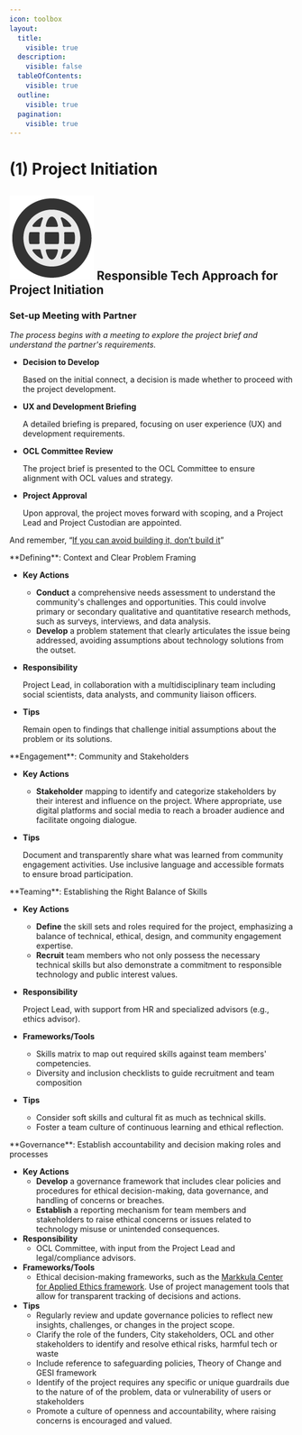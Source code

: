 ```yaml
---
icon: toolbox
layout:
  title:
    visible: true
  description:
    visible: false
  tableOfContents:
    visible: true
  outline:
    visible: true
  pagination:
    visible: true
---
```


# (1) Project Initiation

## <img src="../.gitbook/assets/icon-w-inclusive.png" alt="https://www.notion.so/icons/forward_lightgray.svg" data-size="line"> **Responsible Tech Approach for Project Initiation**

### **Set-up Meeting with Partner**

_The process begins with a meeting to explore the project brief and understand the partner's requirements._

*   **Decision to Develop**

    Based on the initial connect, a decision is made whether to proceed with the project development.
*   **UX and Development Briefing**

    A detailed briefing is prepared, focusing on user experience (UX) and development requirements.
*   **OCL Committee Review**

    The project brief is presented to the OCL Committee to ensure alignment with OCL values and strategy.
*   **Project Approval**

    Upon approval, the project moves forward with scoping, and a Project Lead and Project Custodian are appointed.

And remember, “[If you can avoid building it, don’t build it](https://mitgovlab.org/resources/dont-build-it-a-guide-for-practitioners-in-civic-tech/)”

&#x20;\*\*Defining\*\*: Context and Clear Problem Framing

* **Key Actions**
  * **Conduct** a comprehensive needs assessment to understand the community's challenges and opportunities. This could involve primary or secondary qualitative and quantitative research methods, such as surveys, interviews, and data analysis.
  * **Develop** a problem statement that clearly articulates the issue being addressed, avoiding assumptions about technology solutions from the outset.
*   **Responsibility**

    Project Lead, in collaboration with a multidisciplinary team including social scientists, data analysts, and community liaison officers.
*   **Tips**

    Remain open to findings that challenge initial assumptions about the problem or its solutions.

&#x20;\*\*Engagement\*\*: Community and Stakeholders

* **Key Actions**
  * **Stakeholder** mapping to identify and categorize stakeholders by their interest and influence on the project. Where appropriate, use digital platforms and social media to reach a broader audience and facilitate ongoing dialogue.
*   **Tips**

    Document and transparently share what was learned from community engagement activities. Use inclusive language and accessible formats to ensure broad participation.

&#x20;\*\*Teaming\*\*: Establishing the Right Balance of Skills

* **Key Actions**
  * **Define** the skill sets and roles required for the project, emphasizing a balance of technical, ethical, design, and community engagement expertise.
  * **Recruit** team members who not only possess the necessary technical skills but also demonstrate a commitment to responsible technology and public interest values.
*   **Responsibility**

    Project Lead, with support from HR and specialized advisors (e.g., ethics advisor).
* **Frameworks/Tools**
  * Skills matrix to map out required skills against team members' competencies.
  * Diversity and inclusion checklists to guide recruitment and team composition
* **Tips**
  * Consider soft skills and cultural fit as much as technical skills.
  * Foster a team culture of continuous learning and ethical reflection.

&#x20;\*\*Governance\*\*: Establish accountability and decision making roles and processes

* **Key Actions**
  * **Develop** a governance framework that includes clear policies and procedures for ethical decision-making, data governance, and handling of concerns or breaches.
  * **Establish** a reporting mechanism for team members and stakeholders to raise ethical concerns or issues related to technology misuse or unintended consequences.
* **Responsibility**
  * OCL Committee, with input from the Project Lead and legal/compliance advisors.
* **Frameworks/Tools**
  * Ethical decision-making frameworks, such as the [Markkula Center for Applied Ethics framework](https://www.cse.sc.edu/\~mgv/csce390f22/MarkkulaFramework.pdf). Use of project management tools that allow for transparent tracking of decisions and actions.
* **Tips**
  * Regularly review and update governance policies to reflect new insights, challenges, or changes in the project scope.
  * Clarify the role of the funders, City stakeholders, OCL and other stakeholders to identify and resolve ethical risks, harmful tech or waste
  * Include reference to safeguarding policies, Theory of Change and GESI framework
  * Identify of the project requires any specific or unique guardrails due to the nature of of the problem, data or vulnerability of users or stakeholders
  * Promote a culture of openness and accountability, where raising concerns is encouraged and valued.

